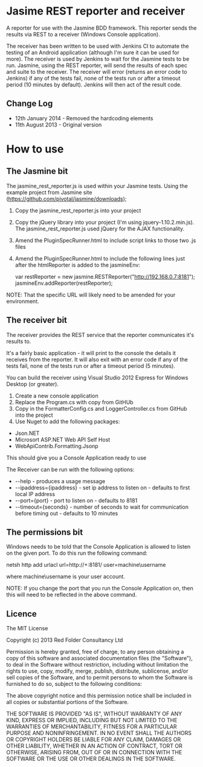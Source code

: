 # Jasime REST reporter and receiver #

A reporter for use with the Jasmine BDD framework.  This reporter sends the results via REST to a receiver (Windows Console application).

The receiver has been written to be used with Jenkins CI to automate the testing of an Android application (although I'm sure it can be used for more).  The receiver is used by Jenkins to wait for the Jasmine tests to be run.  Jasmine, using the REST reporter, will send the results of each spec and suite to the receiver.  The receiver will error (returns an error code to Jenkins) if any of the tests fail, none of the tests run or after a timeout period (10 minutes by default).  Jenkins will then act of the result code.

## Change Log ##

* 12th January 2014 - Removed the hardcoding elements
* 11th August 2013 - Original version

# How to use #

## The Jasmine bit ##

The jasmine_rest_reporter.js is used within your Jasmine tests.  Using the example project from Jasmine site (https://github.com/pivotal/jasmine/downloads);

1) Copy the jasmine_rest_reporter.js into your project
2) Copy the jQuery library into your project (I'm using jquery-1.10.2.min.js).  The jasmine_rest_reporter.js used jQuery for the AJAX functionality.
3) Amend the PluginSpecRunner.html to include script links to those two .js files
4) Amend the PluginSpecRunner.html to include the following lines just after the htmlReporter is added to the jasmineEnv:

      var restReporter = new jasmine.RESTReporter("http://192.168.0.7:8181");
      jasmineEnv.addReporter(restReporter);

NOTE: That the specific URL will likely need to be amended for your environment.

## The receiver bit ##

The receiver provides the REST service that the reporter communicates it's results to.

It's a fairly basic application - it will print to the console the details it receives from the reporter.  It will also exit with an error code if any of the tests fail, none of the tests run or after a timeout period (5 minutes).

You can build the receiver using Visual Studio 2012 Express for Windows Desktop (or greater).

1) Create a new console application
2) Replace the Program.cs with copy from GitHUb
3) Copy in the FormatterConfig.cs and LoggerController.cs from GitHub into the project
4) Use Nuget to add the following packages:

* Json.NET
* Microsort ASP.NET Web API Self Host
* WebApiContrib.Formatting.Jsonp

This should give you a Console Application ready to use

The Receiver can be run with the following options:

* --help - produces a usage message
* --ipaddress={ipaddress} - set ip address to listen on - defaults to first local IP address 
* --port={port} - port to listen on - defaults to 8181
* --timeout={seconds} - number of seconds to wait for communication before timing out - defaults to 10 minutes


## The permissions bit ##

Windows needs to be told that the Console Application is allowed to listen on the given port.  To do this run the following command:

netsh http add urlacl url=http://+:8181/ user=machine\username

where machine\username is your user account.

NOTE: If you change the port that you run the Console Application on, then this will need to be reflected in the above command.

## Licence ##

The MIT License

Copyright (c) 2013 Red Folder Consultancy Ltd

Permission is hereby granted, free of charge, to any person obtaining a copy of this software and associated documentation files (the "Software"), to deal in the Software without restriction, including without limitation the rights to use, copy, modify, merge, publish, distribute, sublicense, and/or sell copies of the Software, and to permit persons to whom the Software is furnished to do so, subject to the following conditions:

The above copyright notice and this permission notice shall be included in all copies or substantial portions of the Software.

THE SOFTWARE IS PROVIDED "AS IS", WITHOUT WARRANTY OF ANY KIND, EXPRESS OR IMPLIED, INCLUDING BUT NOT LIMITED TO THE WARRANTIES OF MERCHANTABILITY, FITNESS FOR A PARTICULAR PURPOSE AND NONINFRINGEMENT. IN NO EVENT SHALL THE AUTHORS OR COPYRIGHT HOLDERS BE LIABLE FOR ANY CLAIM, DAMAGES OR OTHER LIABILITY, WHETHER IN AN ACTION OF CONTRACT, TORT OR OTHERWISE, ARISING FROM, OUT OF OR IN CONNECTION WITH THE SOFTWARE OR THE USE OR OTHER DEALINGS IN THE SOFTWARE.

